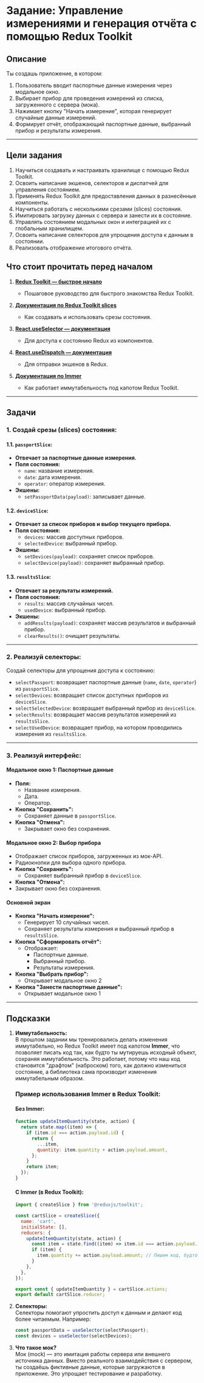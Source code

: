 # **Задание: Управление измерениями и генерация отчёта с помощью Redux Toolkit**

## **Описание**
Ты создашь приложение, в котором:
1. Пользователь вводит паспортные данные измерения через модальное окно.
2. Выбирает прибор для проведения измерений из списка, загруженного с сервера (мока).
3. Нажимает кнопку "Начать измерение", которая генерирует случайные данные измерений.
4. Формирует отчёт, отображающий паспортные данные, выбранный прибор и результаты измерения.

---

## **Цели задания**
1. Научиться создавать и настраивать хранилище с помощью Redux Toolkit.
2. Освоить написание экшенов, селекторов и диспатчей для управления состоянием.
3. Применять Redux Toolkit для предоставления данных в разнесённые компоненты.
4. Научиться работать с несколькими срезами (slices) состояния.
5. Имитировать загрузку данных с сервера и занести их в состояние.
6. Управлять состоянием модальных окон и интеграцией их с глобальным хранилищем.
7. Освоить написание селекторов для упрощения доступа к данным в состоянии.
8. Реализовать отображение итогового отчёта.

## **Что стоит прочитать перед началом**
     
1. [**Redux Toolkit — быстрое начало**](https://redux-toolkit.js.org/tutorials/quick-start)  
   - Пошаговое руководство для быстрого знакомства Redux Toolkit.
   
2. [**Документация по Redux Toolkit slices**](https://redux-toolkit.js.org/api/createslice)  
   - Как создавать и использовать срезы состояния.

3. [**React.useSelector — документация**](https://react-redux.js.org/api/hooks#useselector)  
   - Для доступа к состоянию Redux из компонентов.

4. [**React.useDispatch — документация**](https://react-redux.js.org/api/hooks#usedispatch)  
   - Для отправки экшенов в Redux.

5. [**Документация по Immer**](https://immerjs.github.io/immer/)  
   - Как работает иммутабельность под капотом Redux Toolkit. 
---

## **Задачи**

### **1. Создай срезы (slices) состояния:**
#### **1.1. `passportSlice`:**
- **Отвечает за паспортные данные измерения.**
- **Поля состояния:**
  - `name`: название измерения.
  - `date`: дата измерения.
  - `operator`: оператор измерения.
- **Экшены:**
  - `setPassportData(payload)`: записывает данные.

#### **1.2. `deviceSlice`:**
- **Отвечает за список приборов и выбор текущего прибора.**
- **Поля состояния:**
  - `devices`: массив доступных приборов.
  - `selectedDevice`: выбранный прибор.
- **Экшены:**
  - `setDevices(payload)`: сохраняет список приборов.
  - `selectDevice(payload)`: сохраняет выбранный прибор.

#### **1.3. `resultsSlice`:**
- **Отвечает за результаты измерений.**
- **Поля состояния:**
  - `results`: массив случайных чисел.
  - `usedDevice`: выбранный прибор.
- **Экшены:**
  - `addResults(payload)`: сохраняет массив результатов и выбранный прибор.
  - `clearResults()`: очищает результаты.

---

### **2. Реализуй селекторы:**
Создай селекторы для упрощения доступа к состоянию:
- `selectPassport`: возвращает паспортные данные (`name`, `date`, `operator`) из `passportSlice`.
- `selectDevices`: возвращает список доступных приборов из `deviceSlice`.
- `selectSelectedDevice`: возвращает выбранный прибор из `deviceSlice`.
- `selectResults`: возвращает массив результатов измерений из `resultsSlice`.
- `selectUsedDevice`: возвращает прибор, на котором проводились измерения из `resultsSlice`.

---

### **3. Реализуй интерфейс:**

#### **Модальное окно 1: Паспортные данные**
- **Поля:**
  - Название измерения.
  - Дата.
  - Оператор.
- **Кнопка "Сохранить":**
  - Сохраняет данные в `passportSlice`.
- **Кнопка "Отмена":**
  - Закрывает окно без сохранения.

#### **Модальное окно 2: Выбор прибора**
- Отображает список приборов, загруженных из мок-API.
- Радиокнопки для выбора одного прибора.
- **Кнопка "Сохранить":**
  - Сохраняет выбранный прибор в `deviceSlice`.
 - **Кнопка "Отмена":**
  - Закрывает окно без сохранения.

#### **Основной экран**
- **Кнопка "Начать измерение":**
  - Генерирует 10 случайных чисел.
  - Сохраняет результаты измерения и выбранный прибор в `resultsSlice`.
- **Кнопка "Сформировать отчёт":**
  - Отображает:
    - Паспортные данные.
    - Выбранный прибор.
    - Результаты измерения.
- **Кнопка "Выбрать прибор":**
  - Открывает модальное окно 2 
- **Кнопка "Занести паспортные данные":**
  - Открывает модальное окно 1 

---

## **Подсказки**
1. **Иммутабельность:**  
   В прошлом задании мы тренировались делать изменения иммутабельно, но Redux Toolkit имеет под капотом **Immer**, что позволяет писать код так, как будто ты мутируешь исходный объект, сохраняя иммутабельность. Это работает, потому что наш код становится "драфтом" (наброском) того, как должно измениться состояние, а библиотека сама производит изменения иммутабельным образом.

     ### Пример использования Immer в Redux Toolkit:
     
     #### Без Immer:
     ```javascript
     function updateItemQuantity(state, action) {
       return state.map((item) => {
         if (item.id === action.payload.id) {
           return {
             ...item,
             quantity: item.quantity + action.payload.amount,
           };
         }
         return item;
       });
     }
     ```
     
     #### С Immer (в Redux Toolkit):
     ```javascript
     import { createSlice } from '@reduxjs/toolkit';
     
     const cartSlice = createSlice({
       name: 'cart',
       initialState: [],
       reducers: {
         updateItemQuantity(state, action) {
           const item = state.find((item) => item.id === action.payload.id);
           if (item) {
             item.quantity += action.payload.amount; // Пишем код, будто мутируем объект
           }
         },
       },
     });
     
     export const { updateItemQuantity } = cartSlice.actions;
     export default cartSlice.reducer;
     ```

2. **Селекторы:**  
   Селекторы помогают упростить доступ к данным и делают код более читаемым. Например:
   ```javascript
   const passportData = useSelector(selectPassport);
   const devices = useSelector(selectDevices);
   ```
3. **Что такое мок?**  
Мок (mock) — это имитация работы сервера или внешнего источника данных. Вместо реального взаимодействия с сервером, ты создаёшь фиктивные данные, которые загружаются в приложение. Это упрощает тестирование и разработку.
